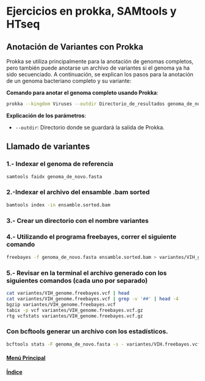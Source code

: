 # Ejercicios en prokka, SAMtools y HTseq

## **Anotación de Variantes con Prokka**
Prokka se utiliza principalmente para la anotación de genomas completos, pero también puede anotarse un archivo de variantes si el genoma ya ha sido secuenciado. A continuación, se explican los pasos para la anotación de un genoma bacteriano completo y su variante:

**Comando para anotar el genoma completo usando Prokka**:
```bash
prokka --kingdom Viruses --outdir Directorio_de_resultados genoma_de_novo.fasta
```
**Explicación de los parámetros**:
- `--outdir`: Directorio donde se guardará la salida de Prokka.

## Llamado de variantes 
### 1.- Indexar el genoma de referencia
```bash
samtools faidx genoma_de_novo.fasta
```
### 2.-Indexar el archivo del ensamble .bam sorted
```bash
bamtools index -in ensamble.sorted.bam
```
### 3.- Crear un directorio con el nombre variantes
### 4.- Utilizando el programa freebayes, correr el siguiente comando 
```bash
freebayes -f genoma_de_novo.fasta ensamble.sorted.bam > variantes/VIH_genome.freebayes.vcf
```
### 5.- Revisar en la terminal el archivo generado con los siguientes comandos (cada uno por separado)
```bash
cat variantes/VIH_genome.freebayes.vcf | head
cat variantes/VIH_genome.freebayes.vcf | grep -v '##' | head -4
bgzip variantes/VIH_genome.freebayes.vcf
tabix -p vcf variantes/VIH_genome.freebayes.vcf.gz
rtg vcfstats variantes/VIH_genome.freebayes.vcf.gz
```

### Con bcftools generar un archivo con los estadísticos.
```bash
bcftools stats -F genoma_de_novo.fasta -s - variantes/VIH.freebayes.vcf.gz > variantes/VIH.freebayes.vcf.gz.stats
```

#### [Menú Principal](../../index.md)
#### [Índice](./index.md)









